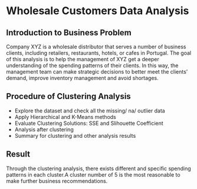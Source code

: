 # Wholesale Customers Data Analysis

## Introduction to Business Problem
Company XYZ is a wholesale distributor that serves a number of business clients, including retailers, restaurants, hotels, or cafes in Portugal. The goal of this analysis is to help the management of XYZ get a deeper understanding of the spending patterns of their clients. In this way, the management team can make strategic decisions to better meet the clients’ demand, improve inventory management and avoid shortages.

## Procedure of Clustering Analysis
* Explore the dataset and check all the missing/ na/ outlier data
* Apply Hierarchical and K-Means methods
* Evaluate Clustering Solutions: SSE and Slihouette Coefficient
* Analysis after clustering
* Summary for clustering and other analysis results


## Result
Through the clustering analysis, there exists different and specific spending patterns in each cluster.A cluster number of 5 is the most reasonable to make further business recommendations.
